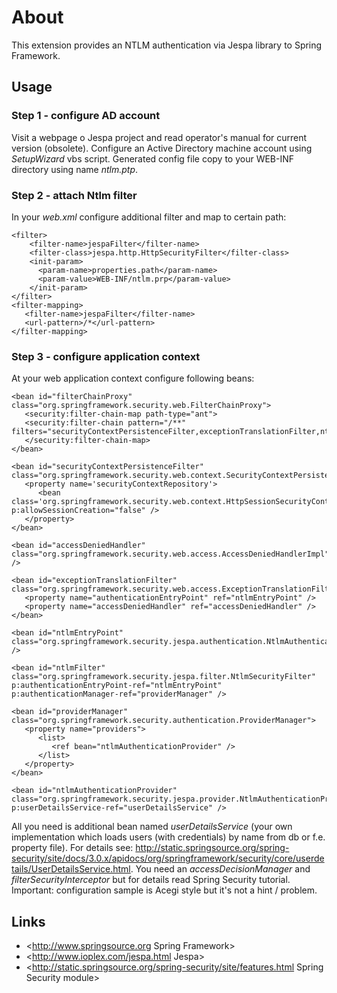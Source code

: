 # About #
This extension provides an NTLM authentication via Jespa library to Spring Framework.
## Usage ##

### Step 1 - configure AD account ###

Visit a webpage o Jespa project and read operator's manual for current version (obsolete).
Configure an Active Directory machine account using _SetupWizard_ vbs script. Generated config file copy to your WEB-INF directory using name _ntlm.ptp_.

### Step 2 - attach Ntlm filter ###

In your _web.xml_ configure additional filter and map to certain path:
```
<filter>
    <filter-name>jespaFilter</filter-name>
    <filter-class>jespa.http.HttpSecurityFilter</filter-class>
    <init-param>
      <param-name>properties.path</param-name>
      <param-value>WEB-INF/ntlm.prp</param-value>
    </init-param>
</filter>
<filter-mapping>
   <filter-name>jespaFilter</filter-name>
   <url-pattern>/*</url-pattern>
</filter-mapping>
```


### Step 3 - configure application context ###

At your web application context configure following beans:

```
<bean id="filterChainProxy" class="org.springframework.security.web.FilterChainProxy">
   <security:filter-chain-map path-type="ant">
   <security:filter-chain pattern="/**" filters="securityContextPersistenceFilter,exceptionTranslationFilter,ntlmFilter,filterSecurityInterceptor"/>
   </security:filter-chain-map>
</bean>

<bean id="securityContextPersistenceFilter" class="org.springframework.security.web.context.SecurityContextPersistenceFilter">
   <property name='securityContextRepository'>
      <bean class='org.springframework.security.web.context.HttpSessionSecurityContextRepository'    	 p:allowSessionCreation="false" />
   </property>
</bean>

<bean id="accessDeniedHandler" class="org.springframework.security.web.access.AccessDeniedHandlerImpl" />

<bean id="exceptionTranslationFilter" class="org.springframework.security.web.access.ExceptionTranslationFilter">
   <property name="authenticationEntryPoint" ref="ntlmEntryPoint" />
   <property name="accessDeniedHandler" ref="accessDeniedHandler" />
</bean>

<bean id="ntlmEntryPoint" class="org.springframework.security.jespa.authentication.NtlmAuthenticationEntryPoint" />

<bean id="ntlmFilter" class="org.springframework.security.jespa.filter.NtlmSecurityFilter" p:authenticationEntryPoint-ref="ntlmEntryPoint" p:authenticationManager-ref="providerManager" />

<bean id="providerManager" class="org.springframework.security.authentication.ProviderManager">
   <property name="providers">
      <list>
         <ref bean="ntlmAuthenticationProvider" />
      </list>
   </property>
</bean>

<bean id="ntlmAuthenticationProvider" class="org.springframework.security.jespa.provider.NtlmAuthenticationProvider" p:userDetailsService-ref="userDetailsService" />
```


All you need is additional bean named _userDetailsService_ (your own implementation which loads users (with credentials) by name from db or f.e. property file). For details see: <http://static.springsource.org/spring-security/site/docs/3.0.x/apidocs/org/springframework/security/core/userdetails/UserDetailsService.html>. You need an _accessDecisionManager_ and _filterSecurityInterceptor_ but for details read Spring Security tutorial. Important: configuration sample is Acegi style but it's not a hint / problem.

## Links ##
 * <http://www.springsource.org Spring Framework>
 * <http://www.ioplex.com/jespa.html Jespa>
 * <http://static.springsource.org/spring-security/site/features.html Spring Security module>
 
